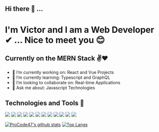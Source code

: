 ## Hi there 👋 ... 
# I'm Victor and I am a Web Developer ✔ ... Nice to meet you 😊
## Currently on the MERN Stack ✌❤

- 🔭 I’m currently working on: React and Vue Projects 
- 🌱 I’m currently learning: Typescript and GraphQL
- 👯 I’m looking to collaborate on: Real-time Applications
- 💬 Ask me about: Javascript Technologies 

## Technologies and Tools 🚀
![](https://img.shields.io/badge/Language-HTML-informational?style=flat&logo=html5&logoColor=white&color=2bbc8a)
![](https://img.shields.io/badge/Language-CSS-informational?style=flat&logo=css3&logoColor=white&color=2bbc8a)
![](https://img.shields.io/badge/Language-Javascript-informational?style=flat&logo=javascript&logoColor=white&color=2bbc8a)
![](https://img.shields.io/badge/Framework-Node-informational?style=flat&logo=nodejs&logoColor=white&color=2bbc8a)
![](https://img.shields.io/badge/Framework-React-informational?style=flat&logo=react&logoColor=white&color=2bbc8a)
![](https://img.shields.io/badge/Framework-Vue-informational?style=flat&logo=vuejs&logoColor=white&color=2bbc8a)
![](https://img.shields.io/badge/Code-SASS-informational?style=flat&logo=sass&logoColor=white&color=2bbc8a)
![](https://img.shields.io/badge/Tool-MongoDB-informational?style=flat&logo=mongodb&logoColor=white&color=2bbc8a)
![](https://img.shields.io/badge/Tool-VSCode-informational?style=flat&logo=visualstudiocode&logoColor=white&color=2bbc8a)
![](https://img.shields.io/badge/Platform-Netlify-informational?style=flat&logo=heroku&logoColor=white&color=2bbc8a)
![](https://img.shields.io/badge/Platform-Heroku-informational?style=flat&logo=netlify&logoColor=white&color=2bbc8a)
![](https://img.shields.io/badge/Platform-Vercel-informational?style=flat&logo=vercel&logoColor=white&color=2bbc8a)







[![ProCode47's github stats](https://github-readme-stats.vercel.app/api?username=procode47)](https://github.com/anuraghazra/github-readme-stats)
[![Top Langs](https://github-readme-stats.vercel.app/api/top-langs/?username=procode47)](https://github.com/anuraghazra/github-readme-stats)
